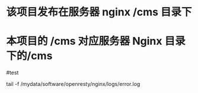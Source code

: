 # 该项目发布在服务器  nginx /cms 目录下

# 本项目的 /cms 对应服务器 Nginx 目录下的/cms

#test

tail -f /mydata/software/openresty/nginx/logs/error.log 